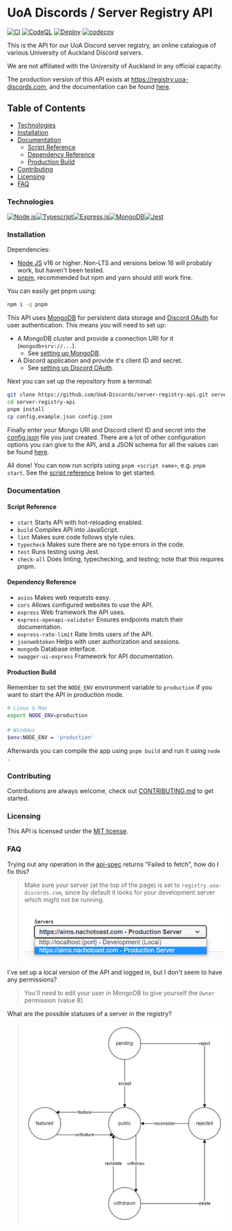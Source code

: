 # UoA Discords / Server Registry API <!-- omit in toc -->

[![CI](https://github.com/UoA-Discords/api/actions/workflows/node.js.ci.yml/badge.svg)](https://github.com/UoA-Discords/api/actions/workflows/node.js.ci.yml)
[![CodeQL](https://github.com/UoA-Discords/api/actions/workflows/codeql-analysis.yml/badge.svg)](https://github.com/UoA-Discords/api/actions/workflows/codeql-analysis.yml)
[![Deploy](https://github.com/UoA-Discords/api/actions/workflows/deploy.yml/badge.svg)](https://github.com/UoA-Discords/api/actions/workflows/deploy.yml)
[![codecov](https://codecov.io/gh/UoA-Discords/server-registry-api/branch/main/graph/badge.svg?token=TC6189PH9R)](https://codecov.io/gh/UoA-Discords/server-registry-api)

This is the API for our UoA Discord server registry, an online catalogue of various University of Auckland Discord servers.

We are not affiliated with the University of Auckland in any official capacity.

The production version of this API exists at https://registry.uoa-discords.com, and the documentation can be found [here](https://registry.uoa-discords.com/api-docs).

## Table of Contents <!-- omit in toc -->

- [Technologies](#technologies)
- [Installation](#installation)
- [Documentation](#documentation)
  - [Script Reference](#script-reference)
  - [Dependency Reference](#dependency-reference)
  - [Production Build](#production-build)
- [Contributing](#contributing)
- [Licensing](#licensing)
- [FAQ](#faq)

### Technologies

<div style="display: flex">

  <a href="https://nodejs.org/">
  <img alt="Node.js" src="https://img.shields.io/badge/Node.js-43853D?style=for-the-badge&logo=node.js&logoColor=white" />
  </a>

  <a href="https://www.typescriptlang.org/">
  <img alt="Typescript" src="https://img.shields.io/badge/TypeScript-007ACC?style=for-the-badge&logo=typescript&logoColor=white" />
  </a>

  <a href="https://expressjs.com/">
  <img alt="Express.js" src="https://img.shields.io/badge/express.js-%23404d59.svg?style=for-the-badge&logo=express&logoColor=%2361DAFB" />
  </a>

  <a href="https://www.mongodb.com/">
  <img alt="MongoDB" src="https://img.shields.io/badge/MongoDB-%234ea94b.svg?style=for-the-badge&logo=mongodb&logoColor=white" />
  </a>

  <a href="https://jestjs.io/">
  <img alt="Jest" src="https://img.shields.io/badge/-jest-%23C21325?style=for-the-badge&logo=jest&logoColor=white" />
  </a>

</div>



### Installation

Dependencies:

-   [Node JS](https://nodejs.org/) v16 or higher. Non-LTS and versions below 16 will probably work, but haven't been tested.
-   [pnpm](https://pnpm.io/), recommended but npm and yarn should still work fine.

You can easily get pnpm using:

```sh
npm i -g pnpm
```

This API uses [MongoDB](https://www.mongodb.com/) for persistent data storage and [Discord OAuth](https://discord.com/developers/docs/topics/oauth2) for user authentication. This means you will need to set up:

-   A MongoDB cluster and provide a connection URI for it (`mongodb+srv://...`).
    -   See [setting up MongoDB](./.github/docs/MongoDBGuide.md).
-   A Discord application and provide it's client ID and secret.
    -   See [setting up Discord OAuth](./.github/docs/DiscordOAuthGuide.md).

Next you can set up the repository from a terminal:

```sh
git clone https://github.com/UoA-Discords/server-registry-api.git server-registry-api
cd server-registry-api
pnpm install
cp config.example.json config.json
```

Finally enter your Mongo URI and Discord client ID and secret into the [config.json](./config.json) file you just created. There are a lot of other configuration options you can give to the API, and a JSON schema for all the values can be found [here](.github/config-schema.json).

All done! You can now run scripts using `pnpm <script name>`, e.g. `pnpm start`. See the [script reference](#script-reference) below to get started.

### Documentation

#### Script Reference

-   `start` Starts API with hot-reloading enabled.
-   `build` Compiles API into JavaScript.
-   `lint` Makes sure code follows style rules.
-   `typecheck` Makes sure there are no type errors in the code.
-   `test` Runs testing using Jest.
-   `check-all` Does linting, typechecking, and testing; note that this requires pnpm.

#### Dependency Reference

-   `axios` Makes web requests easy.
-   `cors` Allows configured websites to use the API.
-   `express` Web framework the API uses.
-   `express-openapi-validator` Ensures endpoints match their documentation.
-   `express-rate-limit` Rate limits users of the API.
-   `jsonwebtoken` Helps with user authorization and sessions.
-   `mongodb` Database interface.
-   `swagger-ui-express` Framework for API documentation.

#### Production Build

Remember to set the `NODE_ENV` environment variable to `production` if you want to start the API in production mode.

```sh
# Linux & Mac
export NODE_ENV=production

# Windows
$env:NODE_ENV = 'production'
```

Afterwards you can compile the app using `pnpm build` and run it using `node .`

### Contributing

Contributions are always welcome, check out [CONTRIBUTING.md](./.github/CONTRIBUTING.md) to get started.

### Licensing

This API is licensed under the [MIT license](./LICENSE).

### FAQ

Trying out any operation in the [api-spec](https://registry.uoa-discords.com/api-spec) returns "Failed to fetch", how do I fix this?

> Make sure your server (at the top of the page) is set to `registry.uoa-discords.com`, since by default it looks for your development server which might not be running.
>
> ![image](./.github/images/FAQ_1.png)

I've set up a local version of the API and logged in, but I don't seem to have any permissions?

> You'll need to edit your user in MongoDB to give yourself the `Owner` permission (value 8).

What are the possible statuses of a server in the registry?

> ![image](./.github/images//ServerStatusTransitions.png)
